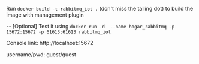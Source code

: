 Run `docker build -t rabbitmq_iot .` (don't miss the tailing dot) to build the image with management plugin

-- [Optional]  Test it using `docker run -d  --name hogar_rabbitmq -p 15672:15672 -p 61613:61613 rabbitmq_iot`

Console link:
http://localhost:15672

username/pwd: guest/guest
